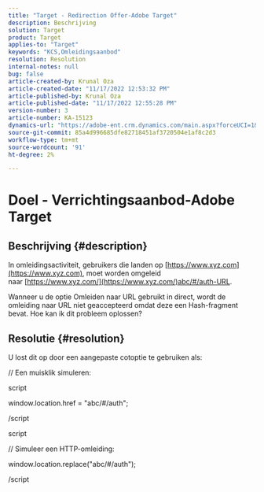 ```yaml
---
title: "Target - Redirection Offer-Adobe Target"
description: Beschrijving
solution: Target
product: Target
applies-to: "Target"
keywords: "KCS,Omleidingsaanbod"
resolution: Resolution
internal-notes: null
bug: false
article-created-by: Krunal Oza
article-created-date: "11/17/2022 12:53:32 PM"
article-published-by: Krunal Oza
article-published-date: "11/17/2022 12:55:28 PM"
version-number: 3
article-number: KA-15123
dynamics-url: "https://adobe-ent.crm.dynamics.com/main.aspx?forceUCI=1&pagetype=entityrecord&etn=knowledgearticle&id=14fe94d6-7666-ed11-9561-6045bd006149"
source-git-commit: 85a4d996685dfe82718451af3720504e1af8c2d3
workflow-type: tm+mt
source-wordcount: '91'
ht-degree: 2%

---
```


# Doel - Verrichtingsaanbod-Adobe Target

## Beschrijving {#description}


In omleidingsactiviteit, gebruikers die landen op [https://www.xyz.com](https://www.xyz.com), moet worden omgeleid naar [https://www.xyz.com/](https://www.xyz.com/)abc/#/auth-URL.

Wanneer u de optie Omleiden naar URL gebruikt in direct, wordt de omleiding naar URL niet geaccepteerd omdat deze een Hash-fragment bevat. Hoe kan ik dit probleem oplossen?


## Resolutie {#resolution}


U lost dit op door een aangepaste cotoptie te gebruiken als:



// Een muisklik simuleren:

script

window.location.href = &quot;abc/#/auth&quot;;

/script

script



// Simuleer een HTTP-omleiding:

window.location.replace(&quot;abc/#/auth&quot;);

/script

